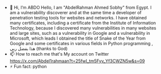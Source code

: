 - 👋 Hi, I’m ABDO
Hello, I am "AbdelRahman Ahmed Sobhy" from Egypt. I am a vulnerability discoverer and at the same time a developer of penetration testing tools for websites and networks. I have obtained many certificates, including a certificate from the Institute of Information Technology, because I discovered many vulnerabilities in many websites and large sites, such as a vulnerability in Google and a vulnerability in Microsoft, which leads I obtained the title of Snake of the Year from Google and some certificates in various fields in Python programming , هذا بفضل ربي (thanks to God)
- 📫 How to reach me that's My account on Twitter https://x.com/Abdel1rahmaan?t=25fwI_tm5Fyv_Yf3CWZN5w&s=09
- ⚡ Fun fact: python 



